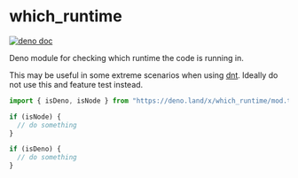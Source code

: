 # which_runtime

[![deno doc](https://doc.deno.land/badge.svg)](https://doc.deno.land/https/deno.land/x/which_runtime/mod.ts)

Deno module for checking which runtime the code is running in.

This may be useful in some extreme scenarios when using
[dnt](https://github.com/dsherret/dnt). Ideally do not use this and feature test
instead.

```ts
import { isDeno, isNode } from "https://deno.land/x/which_runtime/mod.ts";

if (isNode) {
  // do something
}

if (isDeno) {
  // do something
}
```
